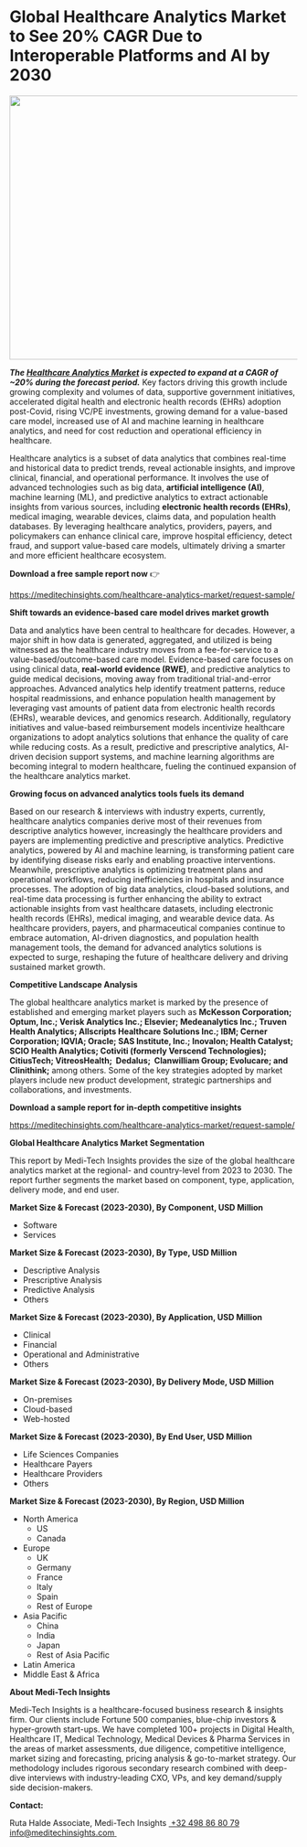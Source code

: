 <H1> Global Healthcare Analytics Market to See 20% CAGR Due to Interoperable Platforms and AI by 2030 </H1>
<img class="alignnone size-full wp-image-1627" src="http://dailyinvestorhub.com/wp-content/uploads/2025/04/Healthcare-Analytics-Market.png" alt="" width="802" height="462" />

<strong><em>The </em></strong><a href="https://meditechinsights.com/healthcare-analytics-market/"><strong><em>Healthcare Analytics Market</em></strong></a><strong><em> is expected to expand at a CAGR of ~20% during the forecast period.</em></strong><em> </em>Key factors driving this growth include growing complexity and volumes of data, supportive government initiatives, accelerated digital health and electronic health records (EHRs) adoption post-Covid, rising VC/PE investments, growing demand for a value-based care model, increased use of AI and machine learning in healthcare analytics, and need for cost reduction and operational efficiency in healthcare.

Healthcare analytics is a subset of data analytics that combines real-time and historical data to predict trends, reveal actionable insights, and improve clinical, financial, and operational performance. It involves the use of advanced technologies such as big data, <strong>artificial intelligence (AI)</strong>, machine learning (ML), and predictive analytics to extract actionable insights from various sources, including <strong>electronic health records (EHRs)</strong>, medical imaging, wearable devices, claims data, and population health databases. By leveraging healthcare analytics, providers, payers, and policymakers can enhance clinical care, improve hospital efficiency, detect fraud, and support value-based care models, ultimately driving a smarter and more efficient healthcare ecosystem.

<strong>Download a free sample report now</strong> 👉

<a href="https://meditechinsights.com/healthcare-analytics-market/request-sample/">https://meditechinsights.com/healthcare-analytics-market/request-sample/</a>

<strong>Shift towards an evidence-based care model drives market growth</strong>

Data and analytics have been central to healthcare for decades. However, a major shift in how data is generated, aggregated, and utilized is being witnessed as the healthcare industry moves from a fee-for-service to a value-based/outcome-based care model. Evidence-based care focuses on using clinical data, <strong>real-world evidence (RWE)</strong>, and predictive analytics to guide medical decisions, moving away from traditional trial-and-error approaches. Advanced analytics help identify treatment patterns, reduce hospital readmissions, and enhance population health management by leveraging vast amounts of patient data from electronic health records (EHRs), wearable devices, and genomics research. Additionally, regulatory initiatives and value-based reimbursement models incentivize healthcare organizations to adopt analytics solutions that enhance the quality of care while reducing costs. As a result, predictive and prescriptive analytics, AI-driven decision support systems, and machine learning algorithms are becoming integral to modern healthcare, fueling the continued expansion of the healthcare analytics market.

<strong>Growing focus on advanced analytics tools fuels its demand</strong>

Based on our research &amp; interviews with industry experts, currently, healthcare analytics companies derive most of their revenues from descriptive analytics however, increasingly the healthcare providers and payers are implementing predictive and prescriptive analytics. Predictive analytics, powered by AI and machine learning, is transforming patient care by identifying disease risks early and enabling proactive interventions. Meanwhile, prescriptive analytics is optimizing treatment plans and operational workflows, reducing inefficiencies in hospitals and insurance processes. The adoption of big data analytics, cloud-based solutions, and real-time data processing is further enhancing the ability to extract actionable insights from vast healthcare datasets, including electronic health records (EHRs), medical imaging, and wearable device data. As healthcare providers, payers, and pharmaceutical companies continue to embrace automation, AI-driven diagnostics, and population health management tools, the demand for advanced analytics solutions is expected to surge, reshaping the future of healthcare delivery and driving sustained market growth.

<strong>Competitive Landscape Analysis</strong>

The global healthcare analytics market is marked by the presence of established and emerging market players such as <strong>McKesson Corporation; Optum, Inc.; Verisk Analytics Inc.; Elsevier; Medeanalytics Inc.; Truven Health Analytics; Allscripts Healthcare Solutions Inc.; IBM; Cerner Corporation; IQVIA; Oracle; SAS Institute, Inc.; Inovalon; Health Catalyst; SCIO Health Analytics; Cotiviti (formerly Verscend Technologies); CitiusTech; VitreosHealth;  Dedalus;  Clanwilliam Group; Evolucare; and Clinithink;</strong> among others. Some of the key strategies adopted by market players include new product development, strategic partnerships and collaborations, and investments.

<strong>Download a sample report for in-depth competitive insights</strong>

<a href="https://meditechinsights.com/healthcare-analytics-market/request-sample/">https://meditechinsights.com/healthcare-analytics-market/request-sample/</a>

<strong>Global Healthcare Analytics Market Segmentation</strong>

This report by Medi-Tech Insights provides the size of the global healthcare analytics market at the regional- and country-level from 2023 to 2030. The report further segments the market based on component, type, application, delivery mode, and end user.

<strong>Market Size &amp; Forecast (2023-2030), By Component, USD Million</strong>
<ul>
 	<li>Software</li>
 	<li>Services</li>
</ul>
<strong>Market Size &amp; Forecast (2023-2030), By Type, USD Million</strong>
<ul>
 	<li>Descriptive Analysis</li>
 	<li>Prescriptive Analysis</li>
 	<li>Predictive Analysis</li>
 	<li>Others</li>
</ul>
<strong>Market Size &amp; Forecast (2023-2030), By Application, USD Million</strong>
<ul>
 	<li>Clinical</li>
 	<li>Financial</li>
 	<li>Operational and Administrative</li>
 	<li>Others</li>
</ul>
<strong>Market Size &amp; Forecast (2023-2030), By Delivery Mode, USD Million</strong>
<ul>
 	<li>On-premises</li>
 	<li>Cloud-based</li>
 	<li>Web-hosted</li>
</ul>
<strong>Market Size &amp; Forecast (2023-2030), By End User, USD Million</strong>
<ul>
 	<li>Life Sciences Companies</li>
 	<li>Healthcare Payers</li>
 	<li>Healthcare Providers</li>
 	<li>Others</li>
</ul>
<strong>Market Size &amp; Forecast (2023-2030), By Region, USD Million</strong>
<ul>
 	<li>North America
<ul>
 	<li>US</li>
 	<li>Canada</li>
</ul>
</li>
 	<li>Europe
<ul>
 	<li>UK</li>
 	<li>Germany</li>
 	<li>France</li>
 	<li>Italy</li>
 	<li>Spain</li>
 	<li>Rest of Europe</li>
</ul>
</li>
 	<li>Asia Pacific
<ul>
 	<li>China</li>
 	<li>India</li>
 	<li>Japan</li>
 	<li>Rest of Asia Pacific</li>
</ul>
</li>
 	<li>Latin America</li>
 	<li>Middle East &amp; Africa</li>
</ul>
<strong>About Medi-Tech Insights</strong>

Medi-Tech Insights is a healthcare-focused business research &amp; insights firm. Our clients include Fortune 500 companies, blue-chip investors &amp; hyper-growth start-ups. We have completed 100+ projects in Digital Health, Healthcare IT, Medical Technology, Medical Devices &amp; Pharma Services in the areas of market assessments, due diligence, competitive intelligence, market sizing and forecasting, pricing analysis &amp; go-to-market strategy. Our methodology includes rigorous secondary research combined with deep-dive interviews with industry-leading CXO, VPs, and key demand/supply side decision-makers.

<strong>Contact:</strong>

Ruta Halde
Associate, Medi-Tech Insights
<u> +32 498 86 80 79
</u><a href="mailto:info@meditechinsights.com">info@meditechinsights.com</a><u> </u>

